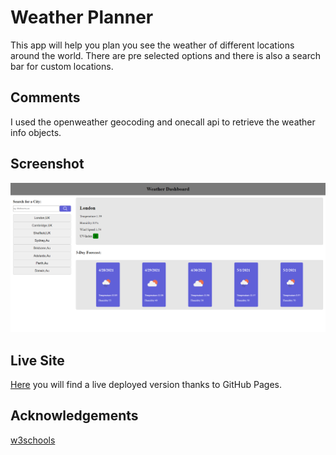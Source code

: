 # Weather Planner

This app will help you plan you see the weather of different locations around the world.
There are pre selected options and there is also a search bar for custom locations.

## Comments

I used the openweather geocoding and onecall api to retrieve the weather info objects.

## Screenshot

![screen shot of deployed site](assets/photos/weather-dashboard.png)

## Live Site

[Here](https://lewy192.github.io/weather-planner/) you will find a live deployed version thanks to GitHub Pages.

## Acknowledgements

[w3schools](https://www.w3schools.com/js/default.asp)
